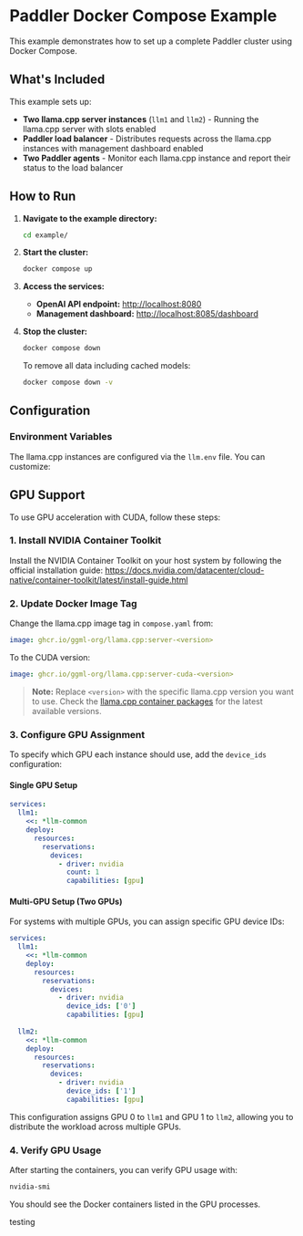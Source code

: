 # Paddler Docker Compose Example

This example demonstrates how to set up a complete Paddler cluster using Docker Compose.

## What's Included

This example sets up:

* **Two llama.cpp server instances** (`llm1` and `llm2`) - Running the llama.cpp server with slots enabled
* **Paddler load balancer** - Distributes requests across the llama.cpp instances with management dashboard enabled
* **Two Paddler agents** - Monitor each llama.cpp instance and report their status to the load balancer

## How to Run

1. **Navigate to the example directory:**

   ```bash
   cd example/
   ```

2. **Start the cluster:**

   ```bash
   docker compose up
   ```

3. **Access the services:**
   * **OpenAI API endpoint:** <http://localhost:8080>
   * **Management dashboard:** <http://localhost:8085/dashboard>

4. **Stop the cluster:**

   ```bash
   docker compose down
   ```

   To remove all data including cached models:

   ```bash
   docker compose down -v
   ```

## Configuration

### Environment Variables

The llama.cpp instances are configured via the `llm.env` file. You can customize:

## GPU Support

To use GPU acceleration with CUDA, follow these steps:

### 1. Install NVIDIA Container Toolkit

Install the NVIDIA Container Toolkit on your host system by following the official installation guide:
<https://docs.nvidia.com/datacenter/cloud-native/container-toolkit/latest/install-guide.html>

### 2. Update Docker Image Tag

Change the llama.cpp image tag in `compose.yaml` from:

```yaml
image: ghcr.io/ggml-org/llama.cpp:server-<version>
```

To the CUDA version:

```yaml
image: ghcr.io/ggml-org/llama.cpp:server-cuda-<version>
```

> **Note:** Replace `<version>` with the specific llama.cpp version you want to use.
> Check the [llama.cpp container packages](https://github.com/ggml-org/llama.cpp/pkgs/container/llama.cpp) for the latest available versions.

### 3. Configure GPU Assignment

To specify which GPU each instance should use, add the `device_ids` configuration:

#### Single GPU Setup

```yaml
services:
  llm1:
    <<: *llm-common
    deploy:
      resources:
        reservations:
          devices:
            - driver: nvidia
              count: 1
              capabilities: [gpu]
```

#### Multi-GPU Setup (Two GPUs)

For systems with multiple GPUs, you can assign specific GPU device IDs:

```yaml
services:
  llm1:
    <<: *llm-common
    deploy:
      resources:
        reservations:
          devices:
            - driver: nvidia
              device_ids: ['0']
              capabilities: [gpu]
  
  llm2:
    <<: *llm-common
    deploy:
      resources:
        reservations:
          devices:
            - driver: nvidia
              device_ids: ['1']
              capabilities: [gpu]
```

This configuration assigns GPU 0 to `llm1` and GPU 1 to `llm2`, allowing you to distribute the workload across multiple GPUs.

### 4. Verify GPU Usage

After starting the containers, you can verify GPU usage with:

```bash
nvidia-smi
```

You should see the Docker containers listed in the GPU processes.

testing
